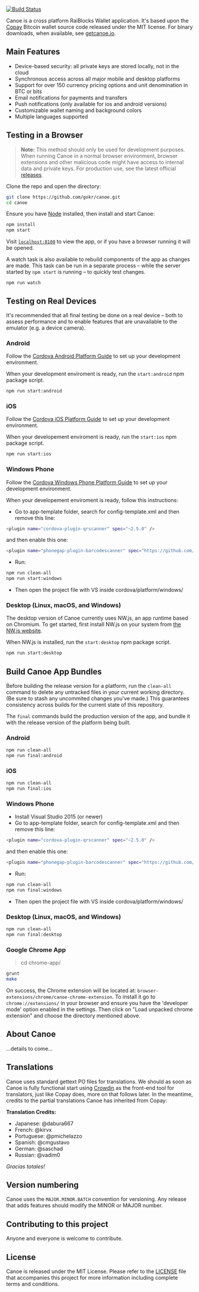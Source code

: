 [![Build Status](https://secure.travis-ci.org/gokr/canoe.svg)](http://travis-ci.org/gokr/canoe)

Canoe is a cross platform RaiBlocks Wallet application. It's based upon the [Copay](https://copay.io) Bitcoin wallet source code released under the MIT license. For binary downloads, when available, see [getcanoe.io](https://getcanoe.io).

## Main Features

- Device-based security: all private keys are stored locally, not in the cloud
- Synchronous access across all major mobile and desktop platforms
- Support for over 150 currency pricing options and unit denomination in BTC or bits
- Email notifications for payments and transfers
- Push notifications (only available for ios and android versions)
- Customizable wallet naming and background colors
- Multiple languages supported

## Testing in a Browser

> **Note:** This method should only be used for development purposes. When running Canoe in a normal browser environment, browser extensions and other malicious code might have access to internal data and private keys. For production use, see the latest official [releases](https://github.com/gokr/canoe/releases/).

Clone the repo and open the directory:

```sh
git clone https://github.com/gokr/canoe.git
cd canoe
```

Ensure you have [Node](https://nodejs.org/) installed, then install and start Canoe:

```sh
npm install
npm start
```

Visit [`localhost:8100`](http://localhost:8100/) to view the app, or if you have a browser running it will be opened.

A watch task is also available to rebuild components of the app as changes are made. This task can be run in a separate process – while the server started by `npm start` is running – to quickly test changes.

```
npm run watch
```

## Testing on Real Devices

It's recommended that all final testing be done on a real device – both to assess performance and to enable features that are unavailable to the emulator (e.g. a device camera).

### Android

Follow the [Cordova Android Platform Guide](https://cordova.apache.org/docs/en/latest/guide/platforms/android/) to set up your development environment.

When your development enviroment is ready, run the `start:android` npm package script.

```sh
npm run start:android
```

### iOS

Follow the [Cordova iOS Platform Guide](https://cordova.apache.org/docs/en/latest/guide/platforms/ios/) to set up your development environment.

When your developement enviroment is ready, run the `start:ios` npm package script.

```sh
npm run start:ios
```

### Windows Phone

Follow the [Cordova Windows Phone Platform Guide](https://cordova.apache.org/docs/en/latest/guide/platforms/win8/index.html) to set up your development environment.

When your developement enviroment is ready, follow this instructions:

- Go to app-template folder, search for config-template.xml and then remove this line:
```sh
<plugin name="cordova-plugin-qrscanner" spec="~2.5.0" />
```
and then enable this one:
```sh
<plugin name="phonegap-plugin-barcodescanner" spec="https://github.com/phonegap/phonegap-plugin-barcodescanner.git" />
```
- Run:
```sh
npm run clean-all
npm run start:windows
```
- Then open the project file with VS inside cordova/platform/windows/

### Desktop (Linux, macOS, and Windows)

The desktop version of Canoe currently uses NW.js, an app runtime based on Chromium. To get started, first install NW.js on your system from [the NW.js website](https://nwjs.io/).

When NW.js is installed, run the `start:desktop` npm package script.

```sh
npm run start:desktop
```

## Build Canoe App Bundles

Before building the release version for a platform, run the `clean-all` command to delete any untracked files in your current working directory. (Be sure to stash any uncommited changes you've made.) This guarantees consistency across builds for the current state of this repository.

The `final` commands build the production version of the app, and bundle it with the release version of the platform being built.

### Android

```sh
npm run clean-all
npm run final:android
```

### iOS

```sh
npm run clean-all
npm run final:ios
```

### Windows Phone

- Install Visual Studio 2015 (or newer)
- Go to app-template folder, search for config-template.xml and then remove this line:
```sh
<plugin name="cordova-plugin-qrscanner" spec="~2.5.0" />
```
and then enable this one:
```sh
<plugin name="phonegap-plugin-barcodescanner" spec="https://github.com/phonegap/phonegap-plugin-barcodescanner.git" />
```
- Run:
```sh
npm run clean-all
npm run final:windows
```
- Then open the project file with VS inside cordova/platform/windows/

### Desktop (Linux, macOS, and Windows)

```sh
npm run clean-all
npm run final:desktop
```

### Google Chrome App

> cd chrome-app/

```sh
grunt
make
```

On success, the Chrome extension will be located at: `browser-extensions/chrome/canoe-chrome-extension`.  To install it go to `chrome://extensions/` in your browser and ensure you have the 'developer mode' option enabled in the settings.  Then click on "Load unpacked chrome extension" and choose the directory mentioned above.

## About Canoe
...details to come...

## Translations
Canoe uses standard gettext PO files for translations. We should as soon as Canoe is fully functional start using [Crowdin](https://crowdin.com) as the front-end tool for translators, just like Copay does, more on that follows later. In the meantime, credits to the partial translations Canoe has inherited from Copay:

**Translation Credits:**
- Japanese: @dabura667
- French: @kirvx
- Portuguese: @pmichelazzo
- Spanish: @cmgustavo
- German: @saschad
- Russian: @vadim0

*Gracias totales!*

## Version numbering
Canoe uses the `MAJOR.MINOR.BATCH` convention for versioning.  Any release that adds features should modify the MINOR or MAJOR number.

## Contributing to this project
Anyone and everyone is welcome to contribute.

## License
Canoe is released under the MIT License.  Please refer to the [LICENSE](https://github.com/gokr/canoe/blob/master/LICENSE) file that accompanies this project for more information including complete terms and conditions.
